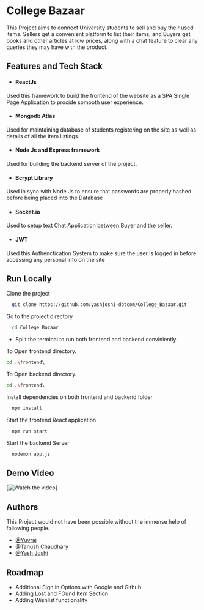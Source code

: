 ﻿
# College Bazaar

This Project aims to connect University students to sell and buy their used items. Sellers get a convenient platform to list their items, and Buyers get books and other articles at low prices, along with a chat feature to clear any queries they may have with the product.



## Features and Tech Stack

- #### ReactJs
Used this framework to build the frontend of the website as a SPA Single Page Application to procide somooth user experience.


- #### Mongodb Atlas
Used for maintaining database of students registering on the site as well as details of all the item listings.

- #### Node Js and Express framework
Used for building the backend server of the project.

- #### Bcrypt Library
Used in sync with Node Js to ensure that passwords are properly hashed before being placed into the Database

- #### Socket.io
Used to setup text Chat Application between Buyer and the seller.

- #### JWT
Used this Authenctication System to make sure the user is logged in before accessing any personal info on the site




## Run Locally

Clone the project

```bash
  git clone https://github.com/yashjoshi-dotcom/College_Bazaar.git
```

Go to the project directory

```bash
  cd College_Bazaar
```

- Split the terminal to run both frontend and backend conviniently.

To Open frontend directory.
```bash
cd .\frontend\
```
To Open backend directory.

```bash
cd .\frontend\
```


Install dependencies on both frontend and backend folder

```bash
  npm install
```

Start the frontend React application

```bash
  npm run start
```
Start the backend Server 

```bash
  nodemon app.js
```

## Demo Video
[![Watch the video](https://drive.google.com/file/d/1Oc5gKnMlTS4E1OWhkk6gQFvyWk_BkuzW/view)]

## Authors
This Project would not have been possible without the immense  help of following people.
- [@Yuvraj](https://github.com/YUVRAJg37)
- [@Tanush Chaudhary](https://github.com/Tanush15)
- [@Yash Joshi](https://github.com/yashjoshi-dotcom)


## Roadmap

- Additional Sign in Options with Google and Github
- Adding Lost and FOund Item Section
- Adding Wishlist functionality


